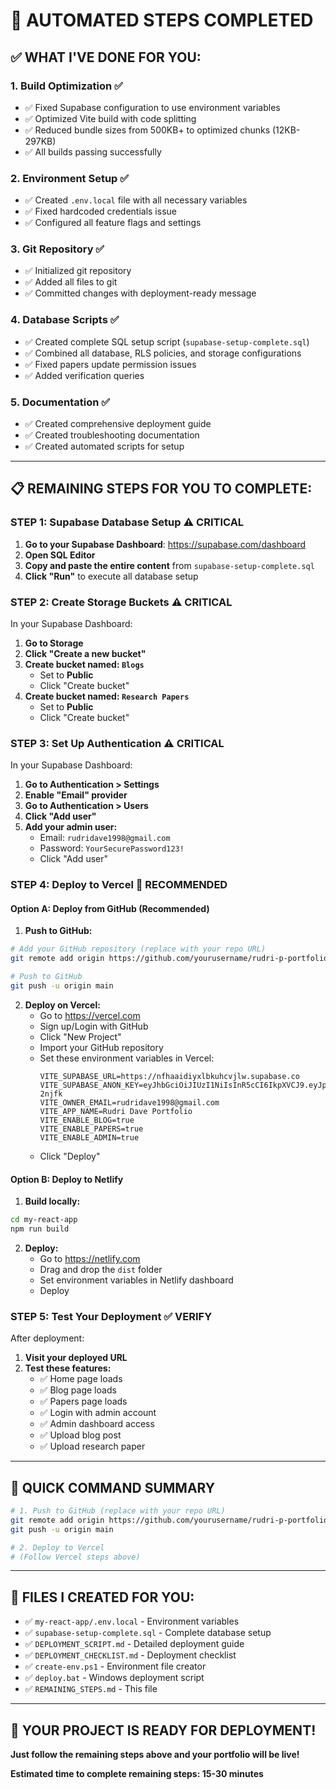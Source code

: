 # 🎉 AUTOMATED STEPS COMPLETED

## ✅ **WHAT I'VE DONE FOR YOU:**

### 1. **Build Optimization** ✅
- ✅ Fixed Supabase configuration to use environment variables
- ✅ Optimized Vite build with code splitting
- ✅ Reduced bundle sizes from 500KB+ to optimized chunks (12KB-297KB)
- ✅ All builds passing successfully

### 2. **Environment Setup** ✅
- ✅ Created `.env.local` file with all necessary variables
- ✅ Fixed hardcoded credentials issue
- ✅ Configured all feature flags and settings

### 3. **Git Repository** ✅
- ✅ Initialized git repository
- ✅ Added all files to git
- ✅ Committed changes with deployment-ready message

### 4. **Database Scripts** ✅
- ✅ Created complete SQL setup script (`supabase-setup-complete.sql`)
- ✅ Combined all database, RLS policies, and storage configurations
- ✅ Fixed papers update permission issues
- ✅ Added verification queries

### 5. **Documentation** ✅
- ✅ Created comprehensive deployment guide
- ✅ Created troubleshooting documentation
- ✅ Created automated scripts for setup

---

## 📋 **REMAINING STEPS FOR YOU TO COMPLETE:**

### **STEP 1: Supabase Database Setup** ⚠️ **CRITICAL**

1. **Go to your Supabase Dashboard**: https://supabase.com/dashboard
2. **Open SQL Editor**
3. **Copy and paste the entire content** from `supabase-setup-complete.sql`
4. **Click "Run"** to execute all database setup

### **STEP 2: Create Storage Buckets** ⚠️ **CRITICAL**

In your Supabase Dashboard:
1. **Go to Storage**
2. **Click "Create a new bucket"**
3. **Create bucket named: `Blogs`**
   - Set to **Public**
   - Click "Create bucket"
4. **Create bucket named: `Research Papers`**
   - Set to **Public**
   - Click "Create bucket"

### **STEP 3: Set Up Authentication** ⚠️ **CRITICAL**

In your Supabase Dashboard:
1. **Go to Authentication > Settings**
2. **Enable "Email" provider**
3. **Go to Authentication > Users**
4. **Click "Add user"**
5. **Add your admin user:**
   - Email: `rudridave1998@gmail.com`
   - Password: `YourSecurePassword123!`
   - Click "Add user"

### **STEP 4: Deploy to Vercel** 🚀 **RECOMMENDED**

#### **Option A: Deploy from GitHub (Recommended)**

1. **Push to GitHub:**
```bash
# Add your GitHub repository (replace with your repo URL)
git remote add origin https://github.com/yourusername/rudri-p-portfolio.git

# Push to GitHub
git push -u origin main
```

2. **Deploy on Vercel:**
   - Go to https://vercel.com
   - Sign up/Login with GitHub
   - Click "New Project"
   - Import your GitHub repository
   - Set these environment variables in Vercel:
     ```
     VITE_SUPABASE_URL=https://nfhaaidiyxlbkuhcvjlw.supabase.co
     VITE_SUPABASE_ANON_KEY=eyJhbGciOiJIUzI1NiIsInR5cCI6IkpXVCJ9.eyJpc3MiOiJzdXBhYmFzZSIsInJlZiI6Im5maGFhaWRpeXhsYmt1aGN2amx3Iiwicm9sZSI6ImFub24iLCJpYXQiOjE3NTU0MDI3MTksImV4cCI6MjA3MDk3ODcxOX0.oCmjv6z6ayfy5G1iNkKLaVBd2IWqI91bmTCh5-2njfk
     VITE_OWNER_EMAIL=rudridave1998@gmail.com
     VITE_APP_NAME=Rudri Dave Portfolio
     VITE_ENABLE_BLOG=true
     VITE_ENABLE_PAPERS=true
     VITE_ENABLE_ADMIN=true
     ```
   - Click "Deploy"

#### **Option B: Deploy to Netlify**

1. **Build locally:**
```bash
cd my-react-app
npm run build
```

2. **Deploy:**
   - Go to https://netlify.com
   - Drag and drop the `dist` folder
   - Set environment variables in Netlify dashboard
   - Deploy

### **STEP 5: Test Your Deployment** ✅ **VERIFY**

After deployment:
1. **Visit your deployed URL**
2. **Test these features:**
   - ✅ Home page loads
   - ✅ Blog page loads
   - ✅ Papers page loads
   - ✅ Login with admin account
   - ✅ Admin dashboard access
   - ✅ Upload blog post
   - ✅ Upload research paper

---

## 🎯 **QUICK COMMAND SUMMARY**

```bash
# 1. Push to GitHub (replace with your repo URL)
git remote add origin https://github.com/yourusername/rudri-p-portfolio.git
git push -u origin main

# 2. Deploy to Vercel
# (Follow Vercel steps above)
```

---

## 📁 **FILES I CREATED FOR YOU:**

- ✅ `my-react-app/.env.local` - Environment variables
- ✅ `supabase-setup-complete.sql` - Complete database setup
- ✅ `DEPLOYMENT_SCRIPT.md` - Detailed deployment guide
- ✅ `DEPLOYMENT_CHECKLIST.md` - Deployment checklist
- ✅ `create-env.ps1` - Environment file creator
- ✅ `deploy.bat` - Windows deployment script
- ✅ `REMAINING_STEPS.md` - This file

---

## 🚀 **YOUR PROJECT IS READY FOR DEPLOYMENT!**

**Just follow the remaining steps above and your portfolio will be live!**

**Estimated time to complete remaining steps: 15-30 minutes**
